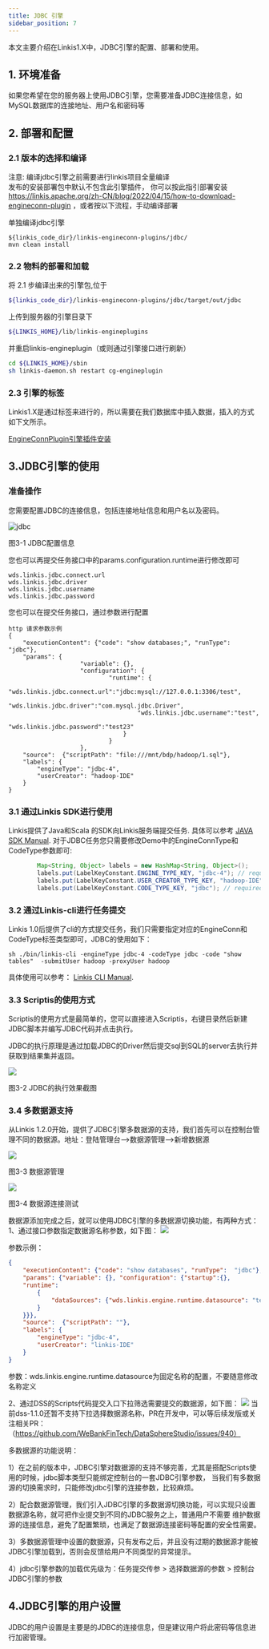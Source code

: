 ```yaml
---
title: JDBC 引擎
sidebar_position: 7
---
```


本文主要介绍在Linkis1.X中，JDBC引擎的配置、部署和使用。

## 1. 环境准备

如果您希望在您的服务器上使用JDBC引擎，您需要准备JDBC连接信息，如MySQL数据库的连接地址、用户名和密码等

## 2. 部署和配置

### 2.1 版本的选择和编译
注意: 编译jdbc引擎之前需要进行linkis项目全量编译  
发布的安装部署包中默认不包含此引擎插件，
你可以按此指引部署安装 https://linkis.apache.org/zh-CN/blog/2022/04/15/how-to-download-engineconn-plugin
，或者按以下流程，手动编译部署


单独编译jdbc引擎

```
${linkis_code_dir}/linkis-engineconn-plugins/jdbc/
mvn clean install
```

### 2.2 物料的部署和加载

将 2.1 步编译出来的引擎包,位于
```bash
${linkis_code_dir}/linkis-engineconn-plugins/jdbc/target/out/jdbc
```
上传到服务器的引擎目录下
```bash 
${LINKIS_HOME}/lib/linkis-engineplugins
```
并重启linkis-engineplugin（或则通过引擎接口进行刷新）
```bash
cd ${LINKIS_HOME}/sbin
sh linkis-daemon.sh restart cg-engineplugin
```
### 2.3 引擎的标签

Linkis1.X是通过标签来进行的，所以需要在我们数据库中插入数据，插入的方式如下文所示。

[EngineConnPlugin引擎插件安装](../deployment/engine-conn-plugin-installation)


## 3.JDBC引擎的使用

### 准备操作

您需要配置JDBC的连接信息，包括连接地址信息和用户名以及密码。

![jdbc](https://user-images.githubusercontent.com/29391030/168045539-9cea6c44-56a9-4b14-86fb-1e65f937ae54.png)

图3-1 JDBC配置信息

您也可以再提交任务接口中的params.configuration.runtime进行修改即可
```shell
wds.linkis.jdbc.connect.url
wds.linkis.jdbc.driver
wds.linkis.jdbc.username
wds.linkis.jdbc.password
```

您也可以在提交任务接口，通过参数进行配置

```shell
http 请求参数示例 
{
    "executionContent": {"code": "show databases;", "runType":  "jdbc"},
    "params": {
                    "variable": {},
                    "configuration": {
                            "runtime": {
                                    "wds.linkis.jdbc.connect.url":"jdbc:mysql://127.0.0.1:3306/test",  
                                    "wds.linkis.jdbc.driver":"com.mysql.jdbc.Driver",
                                    "wds.linkis.jdbc.username":"test",
                                    "wds.linkis.jdbc.password":"test23"
                                }
                            }
                    },
    "source":  {"scriptPath": "file:///mnt/bdp/hadoop/1.sql"},
    "labels": {
        "engineType": "jdbc-4",
        "userCreator": "hadoop-IDE"
    }
}
```


### 3.1 通过Linkis SDK进行使用

Linkis提供了Java和Scala 的SDK向Linkis服务端提交任务. 具体可以参考 [JAVA SDK Manual](../user-guide/sdk-manual.md).
对于JDBC任务您只需要修改Demo中的EngineConnType和CodeType参数即可:

```java
        Map<String, Object> labels = new HashMap<String, Object>();
        labels.put(LabelKeyConstant.ENGINE_TYPE_KEY, "jdbc-4"); // required engineType Label
        labels.put(LabelKeyConstant.USER_CREATOR_TYPE_KEY, "hadoop-IDE");// required execute user and creator
        labels.put(LabelKeyConstant.CODE_TYPE_KEY, "jdbc"); // required codeType
```

### 3.2 通过Linkis-cli进行任务提交

Linkis 1.0后提供了cli的方式提交任务，我们只需要指定对应的EngineConn和CodeType标签类型即可，JDBC的使用如下：
```shell
sh ./bin/linkis-cli -engineType jdbc-4 -codeType jdbc -code "show tables"  -submitUser hadoop -proxyUser hadoop
```
具体使用可以参考： [Linkis CLI Manual](../user-guide/linkiscli-manual.md).

### 3.3 Scriptis的使用方式

Scriptis的使用方式是最简单的，您可以直接进入Scriptis，右键目录然后新建JDBC脚本并编写JDBC代码并点击执行。

JDBC的执行原理是通过加载JDBC的Driver然后提交sql到SQL的server去执行并获取到结果集并返回。

![](/Images-zh/EngineUsage/jdbc-run.png)

图3-2 JDBC的执行效果截图

### 3.4 多数据源支持
从Linkis 1.2.0开始，提供了JDBC引擎多数据源的支持，我们首先可以在控制台管理不同的数据源。地址：登陆管理台-->数据源管理-->新增数据源

![](/Images-zh/EngineUsage/datasourcemanage.png)

图3-3 数据源管理

![](/Images-zh/EngineUsage/datasourceconntest.png)

图3-4 数据源连接测试

数据源添加完成之后，就可以使用JDBC引擎的多数据源切换功能，有两种方式：
1、通过接口参数指定数据源名称参数，如下图：
![](/Images-zh/EngineUsage/muti-data-source.png)

参数示例：
```json
{
    "executionContent": {"code": "show databases", "runType":  "jdbc"},
    "params": {"variable": {}, "configuration": {"startup":{}, 
    "runtime": 
    	{ 
    		"dataSources": {"wds.linkis.engine.runtime.datasource": "test_mysql"
    	}
    }}},
    "source":  {"scriptPath": ""},
    "labels": {
        "engineType": "jdbc-4",
        "userCreator": "linkis-IDE"
    }
}
```

参数：wds.linkis.engine.runtime.datasource为固定名称的配置，不要随意修改名称定义

2、通过DSS的Scripts代码提交入口下拉筛选需要提交的数据源，如下图：
![](/Images-zh/EngineUsage/muti-data-source-usage.png)
当前dss-1.1.0还暂不支持下拉选择数据源名称，PR在开发中，可以等后续发版或关注相关PR：
（https://github.com/WeBankFinTech/DataSphereStudio/issues/940）


多数据源的功能说明：

1）在之前的版本中，JDBC引擎对数据源的支持不够完善，尤其是搭配Scripts使用的时候，jdbc脚本类型只能绑定控制台的一套JDBC引擎参数，
当我们有多数据源的切换需求时，只能修改jdbc引擎的连接参数，比较麻烦。

2）配合数据源管理，我们引入JDBC引擎的多数据源切换功能，可以实现只设置数据源名称，就可把作业提交到不同的JDBC服务之上，普通用户不需要
维护数据源的连接信息，避免了配置繁琐，也满足了数据源连接密码等配置的安全性需要。

3）多数据源管理中设置的数据源，只有发布之后，并且没有过期的数据源才能被JDBC引擎加载到，否则会反馈给用户不同类型的异常提示。

4）jdbc引擎参数的加载优先级为：任务提交传参 > 选择数据源的参数 > 控制台JDBC引擎的参数


## 4.JDBC引擎的用户设置

JDBC的用户设置是主要是的JDBC的连接信息，但是建议用户将此密码等信息进行加密管理。
